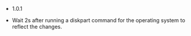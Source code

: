 * 1.0.1

- Wait 2s after running a diskpart command for the operating system to reflect the changes.
